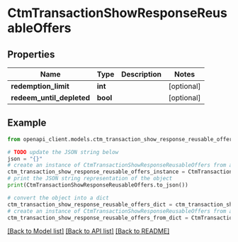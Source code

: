 # CtmTransactionShowResponseReusableOffers


## Properties

Name | Type | Description | Notes
------------ | ------------- | ------------- | -------------
**redemption_limit** | **int** |  | [optional] 
**redeem_until_depleted** | **bool** |  | [optional] 

## Example

```python
from openapi_client.models.ctm_transaction_show_response_reusable_offers import CtmTransactionShowResponseReusableOffers

# TODO update the JSON string below
json = "{}"
# create an instance of CtmTransactionShowResponseReusableOffers from a JSON string
ctm_transaction_show_response_reusable_offers_instance = CtmTransactionShowResponseReusableOffers.from_json(json)
# print the JSON string representation of the object
print(CtmTransactionShowResponseReusableOffers.to_json())

# convert the object into a dict
ctm_transaction_show_response_reusable_offers_dict = ctm_transaction_show_response_reusable_offers_instance.to_dict()
# create an instance of CtmTransactionShowResponseReusableOffers from a dict
ctm_transaction_show_response_reusable_offers_from_dict = CtmTransactionShowResponseReusableOffers.from_dict(ctm_transaction_show_response_reusable_offers_dict)
```
[[Back to Model list]](../README.md#documentation-for-models) [[Back to API list]](../README.md#documentation-for-api-endpoints) [[Back to README]](../README.md)


